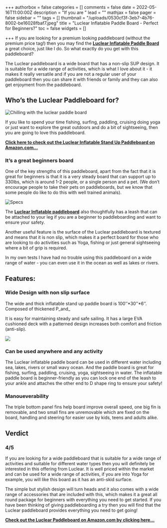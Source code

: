 +++
authorbox = false
categories = []
comments = false
date = 2022-05-16T11:00:00Z
description = "If you are "
lead = ""
mathjax = false
pager = false
sidebar = ""
tags = []
thumbnail = "/uploads/0530cf3f-3eb7-4b76-8002-be16028fbaf7.jpeg"
title = "Luclear Inflatable Paddle Board - Perfect for Beginners?"
toc = false
widgets = []

+++
If you are looking for a premium looking paddleboard (without the premium price tag!) then you may find the [**Luclear Inflatable Paddle Board**](https://www.amazon.com/Paddle-Board-Inflatable-Boards-Adults/dp/B09ZL7XTL3?pd_rd_i=B09NVG2C9G&th=1&linkCode=ll1&tag=paddleboardmaster-20&linkId=98148a21ee5e9c75027d900a09fdef71&language=en_US&ref_=as_li_ss_tl) a great choice, just like I do.  So what exactly do you get with this paddleboard?

The Luclear paddleboard is a wide board that has a non-slip SUP design.  It is suitable for a wide range of activities, which is what I love about it - it makes it really versatile and if you are not a regular user of your paddleboard then you can share it with friends or family and they can also get enjoyment from the paddleboard.

## Who’s the Luclear Paddleboard for?

![Chilling with the luclear paddle board](/uploads/c6fc6b3f-0caa-453f-9a52-2219ddcf3978.jpeg "Chilling with the luclear paddle board")

If you like to spend your time fishing, surfing, paddling, cruising doing yoga or just want to explore the great outdoors and do a bit of sightseeing, then you are going to love this paddleboard.

[**Click here to check out the Luclear Inflatable Stand Up Paddleboard on Amazon.com…**](https://www.amazon.com/Paddle-Board-Inflatable-Boards-Adults/dp/B09ZL7XTL3?pd_rd_i=B09NVG2C9G&th=1&linkCode=ll1&tag=paddleboardmaster-20&linkId=98148a21ee5e9c75027d900a09fdef71&language=en_US&ref_=as_li_ss_tl)

### **It’s a great beginners board**

One of the key strengths of this paddleboard, apart from the fact that it is great for beginners is that it is a very steady board that can support up to 330lbs, which is around 1-2 people, or a single person and a pet.  (We don’t encourage people to take their pets on paddleboards, but we know that some people do like to do this with well trained animals).

![Specs](/uploads/75d3e262-d67f-46d1-b2de-7e4826bc64fd.jpeg "Specs")

The [**Luclear Inflatable paddleboard**](#) also thoughtfully has a leash that can be attached to your leg if you are a beginner to paddleboarding and want to ensure your safety.

Another useful feature is the surface of the Luclear paddleboard is textured and means that it is non slip, which makes it a perfect board for those who are looking to do activities such as Yoga, fishing or just general sightseeing where a bit of grip is required.

In my own tests I have had no trouble using this paddleboard on a wide range of water - you can even use it in the ocean as well as lakes or rivers.

## Features:

### Wide Design with non slip surface

The wide and thick inflatable stand up paddle board is 100’’*30’’*6’’. Composed of thickened P_and_

It is easy for maintaining steady and safe sailing. It has a large EVA cushioned deck with a patterned design increases both comfort and friction (anti-slip).

![](/uploads/235388e9-4f79-4db5-af7d-d0ed3b62b283.jpeg)

### Can be used anywhere and any activity

The Luclear inflatable paddle board can be used in different water including sea, lakes, rivers or small wavy ocean. And the paddle board is great for fishing, surfing, paddling, cruising, yoga, sightseeing in water. The inflatable paddle board is beginner-friendly as you can lock one end of the leash to your ankle and attaches the other end to D shape ring to ensure your safety!

### Manoueverability

The triple bottom panel fins help board improve overall speed, one big fin is removable, and two small fins are unremovable which are fixed on the board, handling and steering for easier use by kids, teens and adults alike.

## Verdict 

### 4/5

If you are looking for a wide paddleboard that is suitable for a wide range of activities and suitable for different water types then you will definitely be interested in this offering from Luclear.  It is well priced within the market and can be used for a wide range of activities, if you are into Yoga for example, you will like this board as it has an anti-skid surface. 

The simple but stylish design will turn heads and it also comes with a wide range of accessories that are included with this, which makes it a great all round package for beginners with everything you need to get started.  If you have been thinking of giving paddleboarding a try then you will find that the Luclear paddleboard provides everything you need to get going!

[**Check out the Luclear Paddleboard on Amazon.com by clicking here…**](https://www.amazon.com/Paddle-Board-Inflatable-Boards-Adults/dp/B09ZL7XTL3?pd_rd_i=B09NVG2C9G&th=1&linkCode=ll1&tag=paddleboardmaster-20&linkId=98148a21ee5e9c75027d900a09fdef71&language=en_US&ref_=as_li_ss_tl)